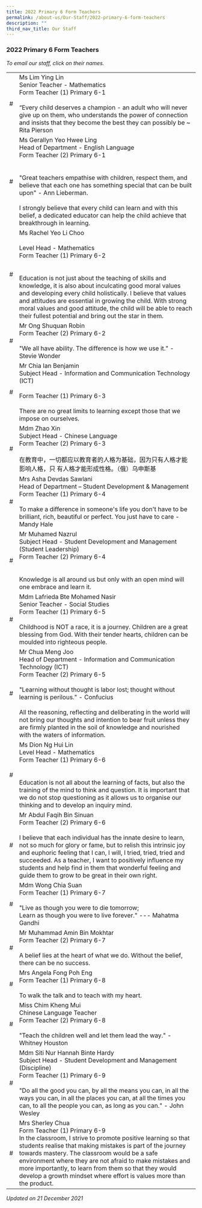 ```yaml
---
title: 2022 Primary 6 Form Teachers
permalink: /about-us/Our-Staff/2022-primary-6-form-teachers
description: ""
third_nav_title: Our Staff
---
```

### 2022 Primary 6 Form Teachers

*To email our staff, click on their names.*

|  	|  	|
|---	|---	|
| # 	| Ms Lim Ying Lin<br>Senior Teacher - Mathematics<br>Form Teacher (1) Primary 6-1<br><br>“Every child deserves a champion - an adult who will never give up on them, who understands the power of connection and insists that they become the best they can possibly be ~ Rita Pierson 	|
| # 	| Ms Gerallyn Yeo Hwee Ling<br>Head of Department - English Language<br>Form Teacher (2) Primary 6-1<br><br><br>"Great teachers empathise with children, respect them, and believe that each one has something special that can be built upon" - Ann Lieberman.<br><br>I strongly believe that every child can learn and with this belief, a dedicated educator can help the child achieve that breakthrough in learning. 	|
| # 	| Ms Rachel Yeo Li Choo<br><br>Level Head - Mathematics<br>Form Teacher (1) Primary 6-2<br><br><br>Education is not just about the teaching of skills and knowledge, it is also about inculcating good moral values and developing every child holistically. I believe that values and attitudes are essential in growing the child. With strong moral values and good attitude, the child will be able to reach their fullest potential and bring out the star in them. 	|
| # 	| Mr Ong Shuquan Robin<br>Form Teacher (2) Primary 6-2<br><br>"We all have ability. The difference is how we use it." - Stevie Wonder 	|
| # 	| Mr Chia Ian Benjamin<br>Subject Head - Information and Communication Technology (ICT)<br><br>Form Teacher (1) Primary 6-3<br><br>There are no great limits to learning except those that we impose on ourselves. 	|
| # 	| Mdm Zhao Xin<br>Subject Head - Chinese Language<br>Form Teacher (2) Primary 6-3<br><br>在教育中，一切都应以教育者的人格为基础，因为只有人格才能影响人格，只 有人格才能形成性格。（俄）乌申斯基 	|
| # 	| Mrs Asha Devdas Sawlani<br>Head of Department – Student Development & Management<br>Form Teacher (1) Primary 6-4<br><br>To make a difference in someone's life you don't have to be brilliant, rich, beautiful or perfect. You just have to care - Mandy Hale 	|
| # 	| Mr Muhamed Nazrul<br>Subject Head - Student Development and Management (Student Leadership)<br>Form Teacher (2) Primary 6-4<br><br><br>Knowledge is all around us but only with an open mind will one embrace and learn it. 	|
| # 	| Mdm Lafrieda Bte Mohamed Nasir<br>Senior Teacher - Social Studies<br>Form Teacher (1) Primary 6-5<br><br>Childhood is NOT a race, it is a journey. Children are a great blessing from God. With their tender hearts, children can be moulded into righteous people. 	|
| # 	| Mr Chua Meng Joo<br>Head of Department - Information and Communication Technology (ICT)<br>Form Teacher (2) Primary 6-5<br><br>"Learning without thought is labor lost; thought without learning is perilous." - Confucius<br><br>All the reasoning, reflecting and deliberating in the world will not bring our thoughts and intention to bear fruit unless they are firmly planted in the soil of knowledge and nourished with the waters of information. 	|
| # 	| Ms Dion Ng Hui Lin<br>Level Head - Mathematics<br>Form Teacher (1) Primary 6-6<br><br><br>Education is not all about the learning of facts, but also the training of the mind to think and question. It is important that we do not stop questioning as it allows us to organise our thinking and to develop an inquiry mind. 	|
| # 	| Mr Abdul Faqih Bin Sinuan<br>Form Teacher (2) Primary 6-6<br><br>I believe that each individual has the innate desire to learn, not so much for glory or fame, but to relish this intrinsic joy and euphoric feeling that I can, I will, I tried, tried, tried and succeeded. As a teacher, I want to positively influence my students and help find in them that wonderful feeling and guide them to grow to be great in their own right. 	|
| #  	| Mdm Wong Chia Suan<br>Form Teacher (1) Primary 6-7<br><br>"Live as though you were to die tomorrow;<br>Learn as though you were to live forever." --- Mahatma Gandhi  	|
| # 	| Mr Muhammad Amin Bin Mokhtar<br>Form Teacher (2) Primary 6-7<br><br>A belief lies at the heart of what we do. Without the belief, there can be no success. 	|
| # 	| Mrs Angela Fong Poh Eng<br>Form Teacher (1) Primary 6-8<br><br>To walk the talk and to teach with my heart. 	|
| # 	| Miss Chim Kheng Mui<br>Chinese Language Teacher<br>Form Teacher (2) Primary 6-8<br><br>"Teach the children well and let them lead the way." - Whitney Houston 	|
| # 	| Mdm Siti Nur Hannah Binte Hardy<br>Subject Head - Student Development and Management (Discipline)<br>Form Teacher (1) Primary 6-9<br><br>"Do all the good you can, by all the means you can, in all the ways you can, in all the places you can, at all the times you can, to all the people you can, as long as you can." - John Wesley 	|
| # 	| Mrs Sherley Chua<br>Form Teacher (1) Primary 6-9<br>In the classroom, I strive to promote positive learning so that students realise that making mistakes is part of the journey towards mastery. The classroom would be a safe environment where they are not afraid to make mistakes and more importantly, to learn from them so that they would develop a growth mindset where effort is values more than the product.  	|

*Updated on 21 December 2021*
